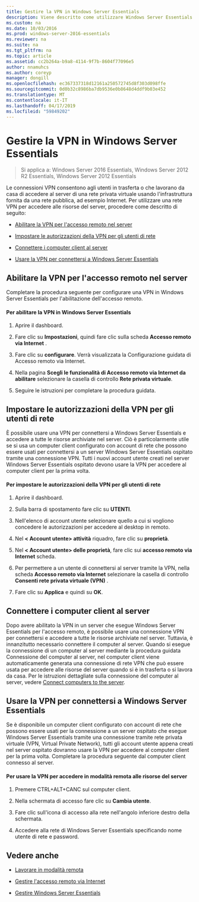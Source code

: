 ```yaml
---
title: Gestire la VPN in Windows Server Essentials
description: Viene descritto come utilizzare Windows Server Essentials
ms.custom: na
ms.date: 10/03/2016
ms.prod: windows-server-2016-essentials
ms.reviewer: na
ms.suite: na
ms.tgt_pltfrm: na
ms.topic: article
ms.assetid: cc2b264a-b9a8-4114-9f7b-8604f77096e5
author: nnamuhcs
ms.author: coreyp
manager: dongill
ms.openlocfilehash: ec367337318d12161a250572745d8f303d098ffe
ms.sourcegitcommit: 0d0b32c8986ba7db9536e0b8648d4ddf9b03e452
ms.translationtype: MT
ms.contentlocale: it-IT
ms.lasthandoff: 04/17/2019
ms.locfileid: "59849202"
---
```

# <a name="manage-vpn-in-windows-server-essentials"></a>Gestire la VPN in Windows Server Essentials

>Si applica a: Windows Server 2016 Essentials, Windows Server 2012 R2 Essentials, Windows Server 2012 Essentials 
  
 Le connessioni VPN consentono agli utenti in trasferta o che lavorano da casa di accedere al server di una rete privata virtuale usando l'infrastruttura fornita da una rete pubblica, ad esempio Internet. Per utilizzare una rete VPN per accedere alle risorse del server, procedere come descritto di seguito:  
  
-   [Abilitare la VPN per l'accesso remoto nel server](Manage-VPN-in-Windows-Server-Essentials.md#BKMK_1)  
  
-   [Impostare le autorizzazioni della VPN per gli utenti di rete](Manage-VPN-in-Windows-Server-Essentials.md#BKMK_2)  
  
-   [Connettere i computer client al server](Manage-VPN-in-Windows-Server-Essentials.md#BKMK_Connect)  
  
-   [Usare la VPN per connettersi a Windows Server Essentials](Manage-VPN-in-Windows-Server-Essentials.md#BKMK_3)  
  
##  <a name="BKMK_1"></a> Abilitare la VPN per l'accesso remoto nel server  
 Completare la procedura seguente per configurare una VPN in Windows Server Essentials per l'abilitazione dell'accesso remoto.  
  
#### <a name="to-enable-vpn-in-windows-server-essentials"></a>Per abilitare la VPN in Windows Server Essentials  
  
1.  Aprire il dashboard.  
  
2.  Fare clic su **Impostazioni**, quindi fare clic sulla scheda **Accesso remoto via Internet** .  
  
3.  Fare clic su **configurare**. Verrà visualizzata la Configurazione guidata di Accesso remoto via Internet.  
  
4.  Nella pagina **Scegli le funzionalità di Accesso remoto via Internet da abilitare** selezionare la casella di controllo **Rete privata virtuale**.  
  
5.  Seguire le istruzioni per completare la procedura guidata.  
  
##  <a name="BKMK_2"></a> Impostare le autorizzazioni della VPN per gli utenti di rete  
 È possibile usare una VPN per connettersi a Windows Server Essentials e accedere a tutte le risorse archiviate nel server. Ciò è particolarmente utile se si usa un computer client configurato con account di rete che possono essere usati per connettersi a un server Windows Server Essentials ospitato tramite una connessione VPN. Tutti i nuovi account utente creati nel server Windows Server Essentials ospitato devono usare la VPN per accedere al computer client per la prima volta.  
  
#### <a name="to-set-vpn-permissions-for-network-users"></a>Per impostare le autorizzazioni della VPN per gli utenti di rete  
  
1.  Aprire il dashboard.  
  
2.  Sulla barra di spostamento fare clic su **UTENTI**.  
  
3.  Nell'elenco di account utente selezionare quello a cui si vogliono concedere le autorizzazioni per accedere al desktop in remoto.  
  
4.  Nel **< Account utente\> attività** riquadro, fare clic su **proprietà**.  
  
5.  Nel **< Account utente\> delle proprietà**, fare clic sui **accesso remoto via Internet** scheda.  
  
6.  Per permettere a un utente di connettersi al server tramite la VPN, nella scheda **Accesso remoto via Internet** selezionare la casella di controllo **Consenti rete privata virtuale (VPN)**  .  
  
7.  Fare clic su **Applica** e quindi su **OK**.  
  
##  <a name="BKMK_Connect"></a> Connettere i computer client al server  
 Dopo avere abilitato la VPN in un server che esegue Windows Server Essentials per l'accesso remoto, è possibile usare una connessione VPN per connettersi e accedere a tutte le risorse archiviate nel server. Tuttavia, è innanzitutto necessario connettere il computer al server. Quando si esegue la connessione di un computer al server mediante la procedura guidata Connessione del computer al server, nel computer client viene automaticamente generata una connessione di rete VPN che può essere usata per accedere alle risorse del server quando si è in trasferta o si lavora da casa. Per le istruzioni dettagliate sulla connessione del computer al server, vedere [Connect computers to the server](../use/Get-Connected-in-Windows-Server-Essentials.md#BKMK_9).  
  
##  <a name="BKMK_3"></a> Usare la VPN per connettersi a Windows Server Essentials  
 Se è disponibile un computer client configurato con account di rete che possono essere usati per la connessione a un server ospitato che esegue Windows Server Essentials tramite una connessione tramite rete privata virtuale (VPN, Virtual Private Network), tutti gli account utente appena creati nel server ospitato dovranno usare la VPN per accedere al computer client per la prima volta. Completare la procedura seguente dal computer client connesso al server.  
  
#### <a name="to-use-vpn-to-remotely-access-server-resources"></a>Per usare la VPN per accedere in modalità remota alle risorse del server  
  
1.  Premere CTRL+ALT+CANC sul computer client.  
  
2.  Nella schermata di accesso fare clic su **Cambia utente**.  
  
3.  Fare clic sull'icona di accesso alla rete nell'angolo inferiore destro della schermata.  
  
4.  Accedere alla rete di Windows Server Essentials specificando nome utente di rete e password.  
  
## <a name="see-also"></a>Vedere anche  
  
-   [Lavorare in modalità remota](../use/Work-Remotely-in-Windows-Server-Essentials.md)  
  
-   [Gestire l'accesso remoto via Internet](Manage-Anywhere-Access-in-Windows-Server-Essentials.md)  
  
-   [Gestire Windows Server Essentials](Manage-Windows-Server-Essentials.md)
